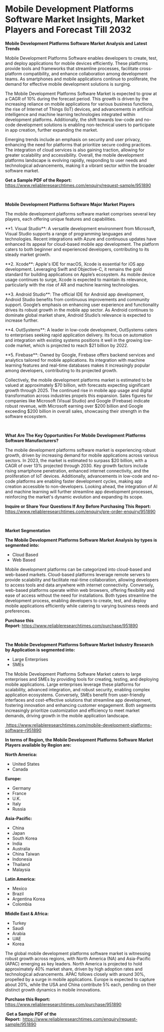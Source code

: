 <p><h1>Mobile Development Platforms Software Market Insights, Market Players and Forecast Till 2032</h1></p><p><strong>Mobile Development Platforms Software Market Analysis and Latest Trends</strong></p>
<p><p>Mobile Development Platforms Software enables developers to create, test, and deploy applications for mobile devices efficiently. These platforms provide tools and frameworks that streamline processes, facilitate cross-platform compatibility, and enhance collaboration among development teams. As smartphones and mobile applications continue to proliferate, the demand for effective mobile development solutions is surging.</p><p>The Mobile Development Platforms Software Market is expected to grow at a CAGR of 10% during the forecast period. This growth is driven by the increasing reliance on mobile applications for various business functions, the rise of Internet of Things (IoT) devices, and advancements in artificial intelligence and machine learning technologies integrated within development platforms. Additionally, the shift towards low-code and no-code development solutions is enabling non-technical users to participate in app creation, further expanding the market.</p><p>Emerging trends include an emphasis on security and user privacy, enhancing the need for platforms that prioritize secure coding practices. The integration of cloud services is also gaining traction, allowing for greater scalability and accessibility. Overall, the mobile development platforms landscape is evolving rapidly, responding to user needs and technological advancements, making it a vibrant sector within the broader software market.</p></p>
<p><strong>Get a Sample PDF of the Report:&nbsp;</strong> <a href="https://www.reliableresearchtimes.com/enquiry/request-sample/951890?utm_campaign=3045&utm_medium=2&utm_source=Github&utm_content=ia&utm_term=17042025&utm_id=mobile-development-platforms-software">https://www.reliableresearchtimes.com/enquiry/request-sample/951890</a></p>
<p>&nbsp;</p>
<p><strong>Mobile Development Platforms Software Major Market Players</strong></p>
<p><p>The mobile development platforms software market comprises several key players, each offering unique features and capabilities. </p><p>**1. Visual Studio**: A versatile development environment from Microsoft, Visual Studio supports a range of programming languages and technologies. Recent integrations with Azure and continuous updates have enhanced its appeal for cloud-based mobile app development. The platform caters to both beginner and experienced developers, contributing to its steady market growth.</p><p>**2. Xcode**: Apple's IDE for macOS, Xcode is essential for iOS app development. Leveraging Swift and Objective-C, it remains the gold standard for building applications on Apple’s ecosystem. As mobile device usage continues to surge, Xcode is expected to maintain its relevance, particularly with the rise of AR and machine learning technologies.</p><p>**3. Android Studio**: The official IDE for Android app development, Android Studio benefits from continuous improvements and community support. Google’s emphasis on enhancing user experience and functionality drives its robust growth in the mobile app sector. As Android continues to dominate global market share, Android Studio’s relevance is expected to increase further.</p><p>**4. OutSystems**: A leader in low-code development, OutSystems caters to enterprises seeking rapid application delivery. Its focus on automation and integration with existing systems positions it well in the growing low-code market, which is projected to reach $21 billion by 2022.</p><p>**5. Firebase**: Owned by Google, Firebase offers backend services and analytics tailored for mobile applications. Its integration with machine learning features and real-time databases makes it increasingly popular among developers, contributing to its projected growth.</p><p>Collectively, the mobile development platforms market is estimated to be valued at approximately $70 billion, with forecasts expecting significant growth through 2025. The continued rise in mobile app usage and digital transformation across industries propels this expansion. Sales figures for companies like Microsoft (Visual Studio) and Google (Firebase) indicate robust revenue, with Microsoft earning over $200 billion and Google exceeding $200 billion in overall sales, showcasing their strength in the software ecosystem.</p></p>
<p>&nbsp;</p>
<p><strong>What Are The Key Opportunities For Mobile Development Platforms Software Manufacturers?</strong></p>
<p><p>The mobile development platforms software market is experiencing robust growth, driven by increasing demand for mobile applications across various sectors. In 2023, the market is estimated to surpass $20 billion, with a CAGR of over 13% projected through 2030. Key growth factors include rising smartphone penetration, enhanced internet connectivity, and the proliferation of IoT devices. Additionally, advancements in low-code and no-code platforms are enabling faster development cycles, making app creation accessible to non-developers. Looking ahead, the integration of AI and machine learning will further streamline app development processes, reinforcing the market's dynamic evolution and expanding its scope.</p></p>
<p><strong>Inquire or Share Your Questions If Any Before Purchasing This Report:</strong> <a href="https://www.reliableresearchtimes.com/enquiry/pre-order-enquiry/951890?utm_campaign=3045&utm_medium=2&utm_source=Github&utm_content=ia&utm_term=17042025&utm_id=mobile-development-platforms-software">https://www.reliableresearchtimes.com/enquiry/pre-order-enquiry/951890</a></p>
<p>&nbsp;</p>
<p><strong>Market Segmentation</strong></p>
<p><strong>The Mobile Development Platforms Software Market Analysis by types is segmented into:</strong></p>
<p><ul><li>Cloud Based</li><li>Web Based</li></ul></p>
<p><p>Mobile development platforms can be categorized into cloud-based and web-based markets. Cloud-based platforms leverage remote servers to provide scalability and facilitate real-time collaboration, allowing developers to access tools and data anywhere with internet connectivity. Conversely, web-based platforms operate within web browsers, offering flexibility and ease of access without the need for installations. Both types streamline the development process, enabling developers to create, test, and deploy mobile applications efficiently while catering to varying business needs and preferences.</p></p>
<p><strong>Purchase this Report:&nbsp;</strong><a href="https://www.reliableresearchtimes.com/purchase/951890?utm_campaign=3045&utm_medium=2&utm_source=Github&utm_content=ia&utm_term=17042025&utm_id=mobile-development-platforms-software">https://www.reliableresearchtimes.com/purchase/951890</a></p>
<p>&nbsp;</p>
<p><strong>The Mobile Development Platforms Software Market Industry Research by Application is segmented into:</strong></p>
<p><ul><li>Large Enterprises</li><li>SMEs</li></ul></p>
<p><p>The Mobile Development Platforms Software Market caters to large enterprises and SMEs by providing tools for creating, testing, and deploying mobile applications. Large enterprises leverage these platforms for scalability, advanced integration, and robust security, enabling complex application ecosystems. Conversely, SMEs benefit from user-friendly interfaces and cost-effective solutions that streamline app development, fostering innovation and enhancing customer engagement. Both segments increasingly prioritize customization and efficiency to meet market demands, driving growth in the mobile application landscape.</p></p>
<p><a href="https://www.reliableresearchtimes.com/mobile-development-platforms-software-r951890?utm_campaign=3045&utm_medium=2&utm_source=Github&utm_content=ia&utm_term=17042025&utm_id=mobile-development-platforms-software">&nbsp;https://www.reliableresearchtimes.com/mobile-development-platforms-software-r951890</a></p>
<p><strong>In terms of Region, the Mobile Development Platforms Software Market Players available by Region are:</strong></p>
<p>
    <p> <strong> North America: </strong>
        <ul>
            <li>United States</li>
            <li>Canada</li>
        </ul>
        </p> 
    <p> <strong> Europe: </strong>
        <ul>
            <li>Germany</li>
            <li>France</li>
            <li>U.K.</li>
            <li>Italy</li>
            <li>Russia</li>
        </ul>
        </p> 
    <p> <strong> Asia-Pacific: </strong>
        <ul>
            <li>China</li>
            <li>Japan</li>
            <li>South Korea</li>
            <li>India</li>
            <li>Australia</li>
            <li>China Taiwan</li>
            <li>Indonesia</li>
            <li>Thailand</li>
            <li>Malaysia</li>
        </ul>
        </p> 
    <p> <strong> Latin America: </strong>
        <ul>
            <li>Mexico</li>
            <li>Brazil</li>
            <li>Argentina Korea</li>
            <li>Colombia</li>
        </ul>
        </p> 
    <p> <strong> Middle East & Africa: </strong>
        <ul>
            <li>Turkey</li>
            <li>Saudi</li>
            <li>Arabia</li>
            <li>UAE</li>
            <li>Korea</li>
        </ul>
    </p>
    </p>
<p><p>The global mobile development platforms software market is witnessing robust growth across regions, with North America (NA) and Asia-Pacific (APAC) emerging as key leaders. North America is projected to hold approximately 40% market share, driven by high adoption rates and technological advancements. APAC follows closely with around 30%, propelled by a surge in mobile applications. Europe is expected to capture about 20%, while the USA and China contribute 5% each, pending on their distinct growth dynamics in mobile innovations. </p></p>
<p><strong>Purchase this Report: </strong><a href="https://www.reliableresearchtimes.com/purchase/951890?utm_campaign=3045&utm_medium=2&utm_source=Github&utm_content=ia&utm_term=17042025&utm_id=mobile-development-platforms-software">https://www.reliableresearchtimes.com/purchase/951890</a></p>
<p>&nbsp;<strong>Get a Sample PDF of the Report:&nbsp;&nbsp;</strong><a href="https://www.reliableresearchtimes.com/enquiry/request-sample/951890?utm_campaign=3045&utm_medium=2&utm_source=Github&utm_content=ia&utm_term=17042025&utm_id=mobile-development-platforms-software">https://www.reliableresearchtimes.com/enquiry/request-sample/951890</a></p>
<p><strong></strong></p>
<p><p></p><p></p><p></p></p>